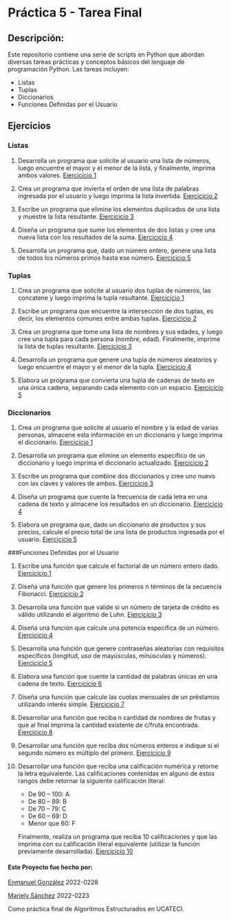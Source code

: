 # Práctica 5 - Tarea Final
##  Descripción:
Este repositorio contiene una serie de scripts en Python que abordan diversas tareas prácticas y conceptos básicos del lenguaje de programación Python. Las tareas incluyen:
- Listas
- Tuplas
- Diccionarios
- Funciones Definidas por el Usuario

## Ejercicios
### Listas
1. Desarrolla un programa que solicite al usuario una lista de números, luego encuentre el mayor y el menor de la lista, y finalmente, imprima ambos valores. [Ejercicicio 1](https://github.com/byenmalmao/Tarea_Final/blob/main/Listas/Exercise%20-%201.py)

2. Crea un programa que invierta el orden de una lista de palabras ingresada por el usuario y luego imprima la lista invertida. [Ejercicicio 2](https://github.com/byenmalmao/Tarea_Final/blob/main/Listas/Exercise%20%20-%202.py)

3. Escribe un programa que elimine los elementos duplicados de una lista y muestre la lista resultante. [Ejercicicio 3](https://github.com/byenmalmao/Tarea_Final/blob/main/Listas/Exercise%20-%203.py)

4. Diseña un programa que sume los elementos de dos listas y cree una nueva lista con los resultados de la suma. [Ejercicicio 4](https://github.com/byenmalmao/Tarea_Final/blob/main/Listas/Exercise%20-%204.py)

5. Desarrolla un programa que, dado un número entero, genere una lista de todos los números primos hasta ese número. [Ejercicicio 5](https://github.com/byenmalmao/Tarea_Final/blob/main/Listas/Exercise%20-%205.py)

### Tuplas
1. Crea un programa que solicite al usuario dos tuplas de números, las concatene y luego imprima la tupla resultante. [Ejercicicio 1](https://github.com/byenmalmao/Tarea_Final/blob/main/Tuplas/Exercise%20-%201.py)

2. Escribe un programa que encuentre la intersección de dos tuplas, es decir, los elementos comunes entre ambas tuplas. [Ejercicicio 2](https://github.com/byenmalmao/Tarea_Final/blob/main/Tuplas/Exercise%20-%202.py)

3. Crea un programa que tome una lista de nombres y sus edades, y luego cree una tupla para cada persona (nombre, edad). Finalmente, imprime la lista de tuplas resultante. [Ejercicicio 3](https://github.com/byenmalmao/Tarea_Final/blob/main/Tuplas/Exercise%20-%203.py)

4. Desarrolla un programa que genere una tupla de números aleatorios y luego encuentre el mayor y el menor de la tupla. [Ejercicicio 4](https://github.com/byenmalmao/Tarea_Final/blob/main/Tuplas/Exercise%20-%204.py)

5. Elabora un programa que convierta una tupla de cadenas de texto en una única cadena, separando cada elemento con un espacio. [Ejercicicio 5](https://github.com/byenmalmao/Tarea_Final/blob/main/Tuplas/Exercise%20-%205.py)

### Diccionarios
1. Crea un programa que solicite al usuario el nombre y la edad de varias personas, almacene esta información en un diccionario y luego imprima el diccionario. [Ejercicicio 1](https://github.com/byenmalmao/Tarea_Final/blob/main/Diccionarios/Exercise%20-%201.py)

2. Desarrolla un programa que elimine un elemento específico de un diccionario y luego imprima el diccionario actualizado. [Ejercicicio 2](https://github.com/byenmalmao/Tarea_Final/blob/main/Diccionarios/Exercise%20-%202.py)

3. Escribe un programa que combine dos diccionarios y cree uno nuevo con las claves y valores de ambos. [Ejercicicio 3](https://github.com/byenmalmao/Tarea_Final/blob/main/Diccionarios/Exercise%20-%203.py)

4. Diseña un programa que cuente la frecuencia de cada letra en una cadena de texto y almacene los resultados en un diccionario. [Ejercicicio 4](https://github.com/byenmalmao/Tarea_Final/blob/main/Diccionarios/Exercise%20-%204.py)

5. Elabora un programa que, dado un diccionario de productos y sus precios, calcule el precio total de una lista de productos ingresada por el usuario. [Ejercicicio 5](https://github.com/byenmalmao/Tarea_Final/blob/main/Diccionarios/Exercise%20-%205.py)

###Funciones Definidas por el Usuario
1. Escribe una función que calcule el factorial de un número entero dado. [Ejercicicio 1](https://github.com/byenmalmao/Tarea_Final/blob/main/Funciones%20Definidas%20por%20el%20Usuario/Exercise%20-%201.py)

2. Diseña una función que genere los primeros n términos de la secuencia Fibonacci. [Ejercicicio 2](https://github.com/byenmalmao/Tarea_Final/blob/main/Funciones%20Definidas%20por%20el%20Usuario/Exercise%20-%202.py)

3. Desarrolla una función que valide si un número de tarjeta de crédito es válido utilizando el algoritmo de Luhn.  [Ejercicicio 3](https://github.com/byenmalmao/Tarea_Final/blob/main/Funciones%20Definidas%20por%20el%20Usuario/Exercise%20-%203.py)

4. Diseña una función que calcule una potencia específica de un número. [Ejercicicio 4](https://github.com/byenmalmao/Tarea_Final/blob/main/Funciones%20Definidas%20por%20el%20Usuario/Exercise%20-%204.py)

5. Desarrolla una función que genere contraseñas aleatorias con requisitos específicos (longitud, uso de mayúsculas, minúsculas y números). [Ejercicicio 5](https://github.com/byenmalmao/Tarea_Final/blob/main/Funciones%20Definidas%20por%20el%20Usuario/Exercise%20-%205.py)

6. Elabora una función que cuente la cantidad de palabras únicas en una cadena de texto. [Ejercicicio 6](https://github.com/byenmalmao/Tarea_Final/blob/main/Funciones%20Definidas%20por%20el%20Usuario/Exercise%20-%206.py)

7. Diseña una función que calcule las cuotas mensuales de un préstamos utilizando interés simple. [Ejercicicio 7](https://github.com/byenmalmao/Tarea_Final/blob/main/Funciones%20Definidas%20por%20el%20Usuario/Exercise%20-%207.py)

8. Desarrollar una función que reciba n cantidad de nombres de frutas y que al final imprima la cantidad existente de c/fruta encontrada. [Ejercicicio 8](https://github.com/byenmalmao/Tarea_Final/blob/main/Funciones%20Definidas%20por%20el%20Usuario/Exercise%20-%208.py)

9. Desarrollar una función que reciba dos números enteros e indique si el segundo número es múltiplo del primero. [Ejercicicio 9](https://github.com/byenmalmao/Tarea_Final/blob/main/Funciones%20Definidas%20por%20el%20Usuario/Exercise%20-%209.py)

10. Desarrollar una función que reciba una calificación numérica y retorne la letra equivalente. Las calificaciones contenidas en alguno de estos rangos debe retornar la siguiente calificación literal:
	- De 90 – 100: A
	- De 80 – 89: B
	- De 70 – 79: C
	- De 60 – 69: D
	- Menor que 60: F

	Finalmente, realiza un programa que reciba 10 calificaciones y que las imprima con su calificación literal equivalente (utilizar la función previamente desarrollada). [Ejercicicio 10](https://github.com/byenmalmao/Tarea_Final/blob/main/Funciones%20Definidas%20por%20el%20Usuario/Exercise%20-%2010.py)
<p>

</p>

#### Este Proyecto fue hecho por:
[Enmanuel González](https://github.com/byenmalmao) 2022-0228

[Mariely Sánchez](https://github.com/m4ry11) 2022-0223

Como práctica final de Algoritmos Estructurados en UCATECI.
